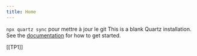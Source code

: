 ```yaml
---
title: Home
---
```

```npx quartz sync``` pour mettre à jour le git
This is a blank Quartz installation.
See the [documentation](https://quartz.jzhao.xyz) for how to get started.

[[TP1]]
